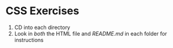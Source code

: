 # CSS Exercises

1. CD into each directory
1. Look in *both* the HTML file and *README.md* in each folder for instructions
